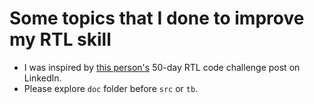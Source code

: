 # Some topics that I done to improve my RTL skill
 - I was inspired by [this person's](https://www.linkedin.com/posts/md-irshad-alam-953241270_rtl-codes-of-comb-and-seq-cell-activity-7263763571111567360-wtE-?utm_source=share&utm_medium=member_desktop) 50-day RTL code challenge post on LinkedIn.
 - Please explore `doc` folder before `src` or `tb`. 
